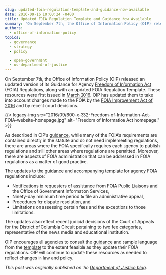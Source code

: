 ```yaml
---
slug: updated-foia-regulation-template-and-guidance-now-available
date: 2016-09-16 10:00:24 -0400
title: Updated FOIA Regulation Template and Guidance Now Available
summary: 'On September 7th, the Office of Information Policy (OIP) released an updated version of its Guidance for Agency Freedom of Information Act (FOIA) Regulations, along with an updated FOIA Regulation Template. These resources were first issued in March 2016. OIP has updated them to take into account changes made to the FOIA by the FOIA Improvement'
authors:
  - office-of-information-policy
topics:
  - governance
  - strategy
  - policy
  
  - open-government
  - us-department-of-justice
---
```


On September 7th, the Office of Information Policy (OIP) released an updated version of its Guidance for Agency [Freedom of Information Act](https://www.foia.gov/) (FOIA) Regulations, along with an updated FOIA Regulation Template. These resources were first issued in [March 2016](https://www.justice.gov/oip/blog/new-guidance-and-template-agency-foia-regulations-now-available). OIP has updated them to take into account changes made to the FOIA by the [FOIA Improvement Act of 2016](https://www.justice.gov/oip/freedom-information-act-5-usc-552) and by recent court decisions.

{{< legacy-img src="2016/09/600-x-332-Freedom-of-Information-Act-FOIA-website-homepage.jpg" alt="Freedom of Information Act homepage." >}}

As described in OIP’s [guidance](https://www.justice.gov/oip/oip-guidance/guidance-agency-foia-regulations), while many of the FOIA’s requirements are contained directly in the statute and do not need implementing regulations, there are areas where the FOIA specifically requires each agency to publish regulations and still other areas where regulations are permitted. Moreover, there are aspects of FOIA administration that can be addressed in FOIA regulations as a matter of good practice.

The updates to the [guidance](https://www.justice.gov/oip/oip-guidance/guidance-agency-foia-regulations) and accompanying [template](https://www.justice.gov/oip/template-agency-foia-regulations) for agency FOIA regulations include:

  * Notifications to requesters of assistance from FOIA Public Liaisons and the Office of Government Information Services,
  * Ninety-day minimum time period to file an administrative appeal,
  * Procedures for dispute resolution, and
  * Limitations on assessing certain fees and the exceptions to those limitations.

The updates also reflect recent judicial decisions of the Court of Appeals for the District of Columbia Circuit pertaining to two fee categories, representative of the news media and educational institution.

OIP encourages all agencies to consult the [guidance](https://www.justice.gov/oip/oip-guidance/guidance-agency-foia-regulations) and sample language from the [template](https://www.justice.gov/oip/template-agency-foia-regulations) to the extent feasible as they update their FOIA regulations. OIP will continue to update these resources as needed to reflect changes in law and policy.

_This post was originally published on the [Department of Justice blog](https://www.justice.gov/blogs)._